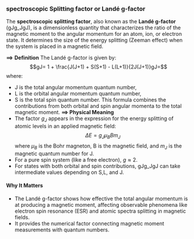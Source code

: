 ### **spectroscopic Splitting factor or **Landé g-factor**** 
The **spectroscopic splitting factor**, also known as the **Landé g-factor** (gJg_JgJ), is a dimensionless quantity that characterizes the ratio of the magnetic moment to the angular momentum for an atom, ion, or electron state. It determines the size of the energy splitting (Zeeman effect) when the system is placed in a magnetic field.

**==>** **Definition**
The Landé g-factor is given by:
$$gJ= 1 + \frac{J(J+1) + S(S+1) - L(L+1)}{2J(J+1)}gJ=$$
where:
- J is the total angular momentum quantum number,
- L is the orbital angular momentum quantum number,
- S is the total spin quantum number.
This formula combines the contributions from both orbital and spin angular momenta to the total magnetic moment.
**==>  **Physical Meaning****
- The factor *$g_J$* appears in the expression for the energy splitting of atomic levels in an applied magnetic field:$$\Delta E = g_J \mu_B B m_J$$
    where $\mu_B$ is the Bohr magneton, B is the magnetic field, and $m_J$ is the magnetic quantum number for J.
- For a pure spin system (like a free electron), $g \approx 2$.
- For states with both orbital and spin contributions, gJg_JgJ can take intermediate values depending on S,L, and J.
#### Why It Matters
- The Landé g-factor shows how effective the total angular momentum is at producing a magnetic moment, affecting observable phenomena like electron spin resonance (ESR) and atomic spectra splitting in magnetic fields.
- It provides the numerical factor connecting magnetic moment measurements with quantum numbers.
  
